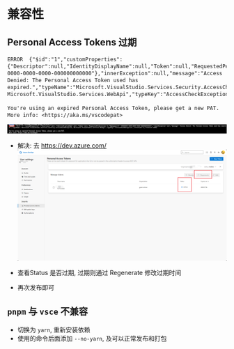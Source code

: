 # 兼容性

## Personal Access Tokens 过期

```shell
ERROR  {"$id":"1","customProperties":{"Descriptor":null,"IdentityDisplayName":null,"Token":null,"RequestedPermissions":0,"NamespaceId":"00000000-0000-0000-0000-000000000000"},"innerException":null,"message":"Access Denied: The Personal Access Token used has expired.","typeName":"Microsoft.VisualStudio.Services.Security.AccessCheckException, Microsoft.VisualStudio.Services.WebApi","typeKey":"AccessCheckException","errorCode":0,"eventId":3000}

You're using an expired Personal Access Token, please get a new PAT.
More info: <https://aka.ms/vscodepat>
```

![](./__assets__/error-2024-04-07-16-40-44.png)

- 解决: 去 <https://dev.azure.com/>
  ![](./__assets__/error-2024-04-07-16-45-09.png)

- 查看Status 是否过期, 过期则通过 Regenerate 修改过期时间
- 再次发布即可

## `pnpm` 与 `vsce` 不兼容

- 切换为 `yarn`, 重新安装依赖
- 使用的命令后面添加 `--no-yarn`, 及可以正常发布和打包
